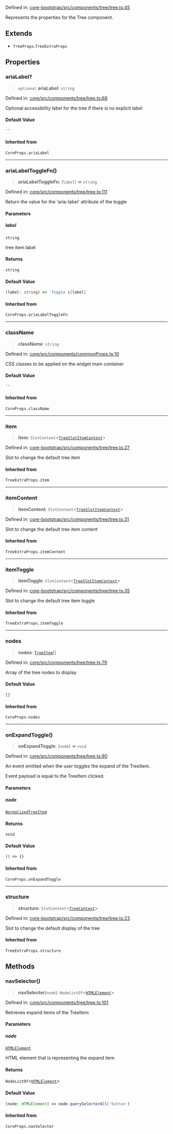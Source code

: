 Defined in: [core-bootstrap/src/components/tree/tree.ts:45](https://github.com/AmadeusITGroup/AgnosUI/blob/0997e1581cda740da1a0ae7464206d0b8bff6d74/core-bootstrap/src/components/tree/tree.ts#L45)

Represents the properties for the Tree component.

## Extends

- `TreeProps`.`TreeExtraProps`

## Properties

### ariaLabel?

> `optional` **ariaLabel**: `string`

Defined in: [core/src/components/tree/tree.ts:68](https://github.com/AmadeusITGroup/AgnosUI/blob/0997e1581cda740da1a0ae7464206d0b8bff6d74/core/src/components/tree/tree.ts#L68)

Optional accessibility label for the tree if there is no explicit label

#### Default Value

`''`

#### Inherited from

`CoreProps.ariaLabel`

***

### ariaLabelToggleFn()

> **ariaLabelToggleFn**: (`label`) => `string`

Defined in: [core/src/components/tree/tree.ts:111](https://github.com/AmadeusITGroup/AgnosUI/blob/0997e1581cda740da1a0ae7464206d0b8bff6d74/core/src/components/tree/tree.ts#L111)

Return the value for the 'aria-label' attribute of the toggle

#### Parameters

##### label

`string`

tree item label

#### Returns

`string`

#### Default Value

```ts
(label: string) => `Toggle ${label}`
```

#### Inherited from

`CoreProps.ariaLabelToggleFn`

***

### className

> **className**: `string`

Defined in: [core/src/components/commonProps.ts:10](https://github.com/AmadeusITGroup/AgnosUI/blob/0997e1581cda740da1a0ae7464206d0b8bff6d74/core/src/components/commonProps.ts#L10)

CSS classes to be applied on the widget main container

#### Default Value

`''`

#### Inherited from

`CoreProps.className`

***

### item

> **item**: `SlotContent`\<[`TreeSlotItemContext`](../type-aliases/TreeSlotItemContext.md)\>

Defined in: [core-bootstrap/src/components/tree/tree.ts:27](https://github.com/AmadeusITGroup/AgnosUI/blob/0997e1581cda740da1a0ae7464206d0b8bff6d74/core-bootstrap/src/components/tree/tree.ts#L27)

Slot to change the default tree item

#### Inherited from

`TreeExtraProps.item`

***

### itemContent

> **itemContent**: `SlotContent`\<[`TreeSlotItemContext`](../type-aliases/TreeSlotItemContext.md)\>

Defined in: [core-bootstrap/src/components/tree/tree.ts:31](https://github.com/AmadeusITGroup/AgnosUI/blob/0997e1581cda740da1a0ae7464206d0b8bff6d74/core-bootstrap/src/components/tree/tree.ts#L31)

Slot to change the default tree item content

#### Inherited from

`TreeExtraProps.itemContent`

***

### itemToggle

> **itemToggle**: `SlotContent`\<[`TreeSlotItemContext`](../type-aliases/TreeSlotItemContext.md)\>

Defined in: [core-bootstrap/src/components/tree/tree.ts:35](https://github.com/AmadeusITGroup/AgnosUI/blob/0997e1581cda740da1a0ae7464206d0b8bff6d74/core-bootstrap/src/components/tree/tree.ts#L35)

Slot to change the default tree item toggle

#### Inherited from

`TreeExtraProps.itemToggle`

***

### nodes

> **nodes**: [`TreeItem`](TreeItem.md)[]

Defined in: [core/src/components/tree/tree.ts:79](https://github.com/AmadeusITGroup/AgnosUI/blob/0997e1581cda740da1a0ae7464206d0b8bff6d74/core/src/components/tree/tree.ts#L79)

Array of the tree nodes to display

#### Default Value

`[]`

#### Inherited from

`CoreProps.nodes`

***

### onExpandToggle()

> **onExpandToggle**: (`node`) => `void`

Defined in: [core/src/components/tree/tree.ts:90](https://github.com/AmadeusITGroup/AgnosUI/blob/0997e1581cda740da1a0ae7464206d0b8bff6d74/core/src/components/tree/tree.ts#L90)

An event emitted when the user toggles the expand of the TreeItem.

Event payload is equal to the TreeItem clicked.

#### Parameters

##### node

[`NormalizedTreeItem`](NormalizedTreeItem.md)

#### Returns

`void`

#### Default Value

```ts
() => {}
```

#### Inherited from

`CoreProps.onExpandToggle`

***

### structure

> **structure**: `SlotContent`\<[`TreeContext`](../type-aliases/TreeContext.md)\>

Defined in: [core-bootstrap/src/components/tree/tree.ts:23](https://github.com/AmadeusITGroup/AgnosUI/blob/0997e1581cda740da1a0ae7464206d0b8bff6d74/core-bootstrap/src/components/tree/tree.ts#L23)

Slot to change the default display of the tree

#### Inherited from

`TreeExtraProps.structure`

## Methods

### navSelector()

> **navSelector**(`node`): `NodeListOf`\<[`HTMLElement`](https://developer.mozilla.org/docs/Web/API/HTMLElement)\>

Defined in: [core/src/components/tree/tree.ts:101](https://github.com/AmadeusITGroup/AgnosUI/blob/0997e1581cda740da1a0ae7464206d0b8bff6d74/core/src/components/tree/tree.ts#L101)

Retrieves expand items of the TreeItem

#### Parameters

##### node

[`HTMLElement`](https://developer.mozilla.org/docs/Web/API/HTMLElement)

HTML element that is representing the expand item

#### Returns

`NodeListOf`\<[`HTMLElement`](https://developer.mozilla.org/docs/Web/API/HTMLElement)\>

#### Default Value

```ts
(node: HTMLElement) => node.querySelectorAll('button')
```

#### Inherited from

`CoreProps.navSelector`

